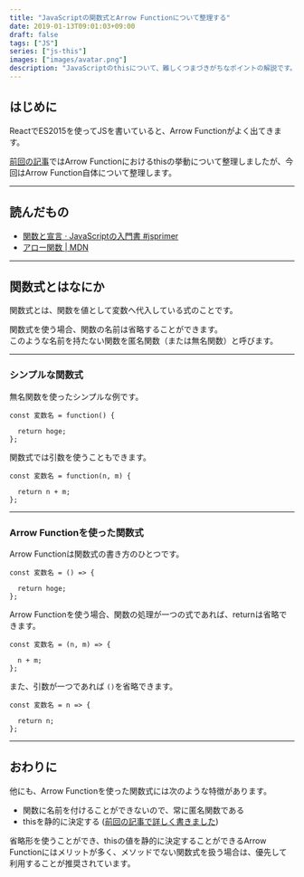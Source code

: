 ```yaml
---
title: "JavaScriptの関数式とArrow Functionについて整理する"
date: 2019-01-13T09:01:03+09:00
draft: false
tags: ["JS"]
series: ["js-this"]
images: ["images/avatar.png"]
description: "JavaScriptのthisについて、難しくつまづきがちなポイントの解説です。今回は前回までの補足として関数式とArrow Functionついて説明します。"
---
```


## はじめに

ReactでES2015を使ってJSを書いていると、Arrow Functionがよく出てきます。

[前回の記事](https://mom0tomo.github.io/post/20190109/)ではArrow Functionにおけるthisの挙動について整理しましたが、今回はArrow Function自体について整理します。

***

## 読んだもの

- [関数と宣言 · JavaScriptの入門書 #jsprimer](https://jsprimer.net/basic/function-declaration/#function-and-declaration)
- [アロー関数 | MDN](https://developer.mozilla.org/ja/docs/Web/JavaScript/Reference/Functions/Arrow_functions)

***

## 関数式とはなにか

関数式とは、関数を値として変数へ代入している式のことです。

関数式を使う場合、関数の名前は省略することができます。<br>
このような名前を持たない関数を匿名関数（または無名関数）と呼びます。

***

### シンプルな関数式

無名関数を使ったシンプルな例です。

```
const 変数名 = function() {

  return hoge;
};
```

関数式では引数を使うこともできます。

```
const 変数名 = function(n, m) {

  return n + m;
};
```

***

### Arrow Functionを使った関数式

Arrow Functionは関数式の書き方のひとつです。

```
const 変数名 = () => {

  return hoge;
};
```

Arrow Functionを使う場合、関数の処理が一つの式であれば、returnは省略できます。

```
const 変数名 = (n, m) => {

  n + m;
};
```

また、引数が一つであれば `()`を省略できます。

```
const 変数名 = n => {

  return n;
};
```

***

## おわりに

他にも、Arrow Functionを使った関数式には次のような特徴があります。

- 関数に名前を付けることができないので、常に匿名関数である
- thisを静的に決定する ([前回の記事で詳しく書きました](https://mom0tomo.github.io/post/20190109/))

省略形を使うことができ、thisの値を静的に決定することができるArrow Functionにはメリットが多く、メソッドでない関数式を扱う場合は、優先して利用することが推奨されています。
